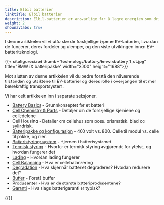```yaml
---
title: Elbil batterier
linktitle: Elbil batterier
description: Elbil-batterier er ansvarlige for å lagre energien som driver kjøretøyets elektriske motor, og de spiller en avgjørende rolle i å bestemme en EVs ytelse, rekkevidde og totale kostnader.
weight: 2
shownavtabs: true
---
```

<!-- markdownlint-disable MD033 -->

I denne artikkelen vil vi utforske de forskjellige typene EV-batterier, hvordan de fungerer, deres fordeler og ulemper, og den siste utviklingen innen EV-batteriteknologi.

{{< sitefiguresized thumb="technology/battery/bmwixbattery_1_st.jpg" title="BMW iX batteripakke" width="3000" height="1688">}}

Mot slutten av denne artikkelen vil du bedre forstå den nåværende tilstanden og utsiktene til EV-batterier og deres rolle i overgangen til et mer bærekraftig transportsystem.

Vi har delt artikkelen inn i separate seksjoner.

- [Battery Basics](basic/) - Grunnkonseptet for et batteri
- [Cell Chemistry & Parts](cellchemistry/) - Detaljer om de forskjellige kjemiene og celledelene
- [Cell Housing](cell/) - Detaljer om cellehus som pose, prismatisk, blad og sylindrisk.
- [Batteripakke og konfigurasjon](batterypack/) - 400 volt vs. 800. Celle til modul vs. celle til pakke, og mer.
- [Batteristyringssystem](batterymanagment/) - Hjernen i batterisystemet
- [Termisk styring](thermalmanagement/) - Hvorfor er termisk styring avgjørende for ytelse, og hvordan fungerer det
- [Lading](charging/) - Hvordan lading fungerer
- [Cell Balancing](cellbalancing/) - Hva er cellebalansering
- [Degradation](degredation/) - Hva skjer når batteriet degraderes? Hvordan redusere det?
- [Buffer](buffer/) - Forstå buffer
- [Produsenter](manufactors/) - Hva er de største batteriprodusentene?
- [Garanti](warranty/) - Hva slags batterigaranti er typisk?

{{<evkxdisplayaddarticle />}}
